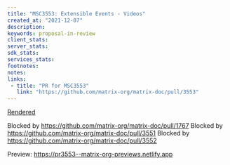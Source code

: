 ```yaml
---
title: "MSC3553: Extensible Events - Videos"
created_at: "2021-12-07"
description:
keywords: proposal-in-review
client_stats:
server_stats:
sdk_stats:
services_stats:
footnotes:
notes:
links:
 - title: "PR for MSC3553"
   link: "https://github.com/matrix-org/matrix-doc/pull/3553"
---
```

[Rendered](https://github.com/matrix-org/matrix-doc/blob/travis/msc/extev/video/proposals/3553-extensible-events-video.md)

Blocked by https://github.com/matrix-org/matrix-doc/pull/1767
Blocked by https://github.com/matrix-org/matrix-doc/pull/3551
Blocked by https://github.com/matrix-org/matrix-doc/pull/3552




<!-- Replace -->
Preview: https://pr3553--matrix-org-previews.netlify.app
<!-- Replace -->

